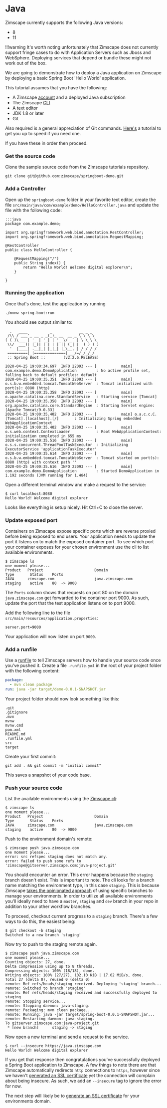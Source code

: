 # Java

Zimscape currently supports the following Java versions:

- 8
- 11

!!!warning
    It's worth noting unfortunately that Zimscape does not currently support fringe cases to do with 
    Application Servers such as Jboss and WebSphere. Deploying services that depend or bundle these 
    might not work out of the box. 

We are going to demonstrate how to deploy a Java application on Zimscape by deploying a basic Spring Boot
'Hello World' application.

This tutorial assumes that you have the following:

- A Zimscape [account](https://zimscape.com/register) and a deployed Java subscription
- The Zimscape [CLI](../cli.md)
- A text editor
- JDK 1.8 or later
- Git

Also required is a general appreciation of Git commands. [Here's](https://git-scm.com/book/en/v2) a tutorial
to get you up to speed if you need one.

If you have these in order then proceed.

### Get the source code

Clone the sample source code from the Zimscape tutorials repository.

```
git clone git@github.com:zimscape/springboot-demo.git
```

### Add a Controller

Open up the `springboot-demo` folder in your favorite text editor, create the file 
`src/main/java/com/example/demo/HelloController.java` and update the file
with the following code:

    :::java
    package com.example.demo;
    
    import org.springframework.web.bind.annotation.RestController;
    import org.springframework.web.bind.annotation.RequestMapping;
    
    @RestController
    public class HelloController {
    
        @RequestMapping("/")
        public String index() {
            return "Hello World! Welcome digital explorer\n";
        }
    
    }

### Running the application

Once that's done, test the application by running

```
./mvnw spring-boot:run
```

You should see output similar to:

```
  .   ____          _            __ _ _
 /\\ / ___'_ __ _ _(_)_ __  __ _ \ \ \ \
( ( )\___ | '_ | '_| | '_ \/ _` | \ \ \ \
 \\/  ___)| |_)| | | | | || (_| |  ) ) ) )
  '  |____| .__|_| |_|_| |_\__, | / / / /
 =========|_|==============|___/=/_/_/_/
 :: Spring Boot ::        (v2.2.6.RELEASE)

2020-04-25 19:00:34.697  INFO 22093 --- [           main] com.example.demo.DemoApplication         : No active profile set, falling back to default profiles: default
2020-04-25 19:00:35.351  INFO 22093 --- [           main] o.s.b.w.embedded.tomcat.TomcatWebServer  : Tomcat initialized with port(s): 8080 (http)
2020-04-25 19:00:35.358  INFO 22093 --- [           main] o.apache.catalina.core.StandardService   : Starting service [Tomcat]
2020-04-25 19:00:35.358  INFO 22093 --- [           main] org.apache.catalina.core.StandardEngine  : Starting Servlet engine: [Apache Tomcat/9.0.33]
2020-04-25 19:00:35.402  INFO 22093 --- [           main] o.a.c.c.C.[Tomcat].[localhost].[/]       : Initializing Spring embedded WebApplicationContext
2020-04-25 19:00:35.402  INFO 22093 --- [           main] o.s.web.context.ContextLoader            : Root WebApplicationContext: initialization completed in 655 ms
2020-04-25 19:00:35.516  INFO 22093 --- [           main] o.s.s.concurrent.ThreadPoolTaskExecutor  : Initializing ExecutorService 'applicationTaskExecutor'
2020-04-25 19:00:35.614  INFO 22093 --- [           main] o.s.b.w.embedded.tomcat.TomcatWebServer  : Tomcat started on port(s): 8080 (http) with context path ''
2020-04-25 19:00:35.616  INFO 22093 --- [           main] com.example.demo.DemoApplication         : Started DemoApplication in 1.192 seconds (JVM running for 1.484)
```

Open a different terminal window and make a request to the service:

```
$ curl localhost:8080
Hello World! Welcome digital explorer
```

Looks like everything is setup nicely. Hit Ctrl+C to close the server.


### Update exposed port

Containers on Zimscape expose specific ports which are reverse proxied before being exposed to end users. Your
application needs to update the port it listens on to match the exposed container port. To see which port
your container exposes for your chosen environment use the cli to list available environments.

```
$ zimscape ls
one moment please...
Product   Project                       Domain                        Type       Status    Ports       
JAVA      zimscape.com                  java.zimscape.com             staging    active    80  -> 9000 
```

The `Ports` column shows that requests on port 80 on the domain `java.zimscape.com` get 
forwarded to the container port 9000. As such, update the port that the test application listens on
to port 9000.

Add the following line to the file `src/main/resources/application.properties`:

```
server.port=9000
``` 

Your application will now listen on port `9000`.

### Add a runfile

Use a [runfile](../cd.md#runfile) to tell Zimscape servers how to handle your source code once you've pushed
it. Create a file `.runfile.yml` in the root of your project folder with the following content:

```yaml
package:
  - mvn clean package
run: java -jar target/demo-0.0.1-SNAPSHOT.jar
```

Your project folder should now look something like this:

```
.git  
.gitignore
.mvn  
mvnw  
mvnw.cmd  
pom.xml  
README.md
.runfile.yml  
src  
target
```

Create your first commit:

```
git add . && git commit -m "initial commit"
```

This saves a snapshot of your code base.

### Push your source code

List the available environments using the [Zimscape cli](../cli.md):

```
$ zimscape ls
one moment please...
Product   Project                       Domain                        Type       Status    Ports
JAVA      zimscape.com                  java.zimscape.com             staging    active    80  -> 9000 
```

Push to the environment domain's remote:

```
$ zimscape push java.zimscape.com
one moment please...
error: src refspec staging does not match any.
error: failed to push some refs to 'zimscape@gitserver.zimscape.com:java-project.git'
```

You should encounter an error. This error happens because the `staging` branch doesn't exist.
This is important to note. The cli looks for a branch name matching the environment type, in this case `staging`.
This is because Zimscape [takes the opinionated approach](../architecture/environments.md) of using specific 
branches to manage your environments. In order to 
utilize all available environments you'll ideally need to have a `master`, `staging` and `dev` branch in your
repo in addition to your other workflow branches.

To proceed, checkout current progress to a `staging` branch. There's a few ways to do this, the easiest being:

```
$ git checkout -b staging
Switched to a new branch 'staging'
```

Now try to push to the staging remote again.

```
$ zimscape push java.zimscape.com
one moment please...
Counting objects: 27, done.
Delta compression using up to 8 threads.
Compressing objects: 100% (18/18), done.
Writing objects: 100% (27/27), 102.10 KiB | 17.02 MiB/s, done.
Total 27 (delta 0), reused 0 (delta 0)
remote: Ref refs/heads/staging received. Deploying 'staging' branch...
remote: Switched to branch 'staging'
remote: Ref refs/heads/staging received and successfully deployed to staging
remote: Stopping service...
remote: Stopping daemon: java-staging.
remote: Packaging: mvn clean package...
remote: Running: java -jar target/spring-boot-0.0.1-SNAPSHOT.jar...
remote: Restarting daemon: java-staging.
To gitserver.zimscape.com:java-project.git
 * [new branch]      staging -> staging
```

Now open a new terminal and send a request to the service.

```
$ curl --insecure https://java.zimscape.com
Hello World! Welcome digital explorer
```

If you get that response then congratulations you've successfully deployed a Spring Boot application to Zimscape.
A few things to note there are that Zimscape automatically redirects `http` connections to `https`, however
since we haven't [generated an SSL certificate](../console.md) yet the connection will complain about
being insecure. As such, we add an `--insecure` tag to ignore the error for now.

The next step will likely be to [generate an SSL certificate](../console.md) for your environments domain.
